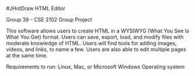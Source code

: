 #JHotDraw HTML Editor

Group 39 - CSE 2102 Group Project

This software allows users to create HTML in a WYSIWYG (What You See Is What You Get) format. Users can save, 
export, load, and modify files with moderate knowledge of HTML. Users will find tools for adding images, videos, 
and links, to name a few. Users are also able to edit multiple pages at the same time.

Requirements to run: Linux, Mac, or Microsoft Windows Operating system
